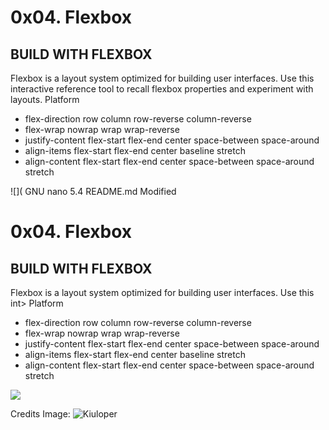 # 0x04. Flexbox

## BUILD WITH FLEXBOX
Flexbox is a layout system optimized for building user interfaces. Use this interactive reference tool to recall flexbox properties and experiment with layouts.
Platform

- flex-direction	row column row-reverse column-reverse
- flex-wrap	nowrap wrap wrap-reverse
- justify-content	flex-start flex-end center space-between space-around
- align-items	flex-start flex-end center baseline stretch
- align-content	flex-start flex-end center space-between space-around stretch

![](  GNU nano 5.4                       README.md                        Modified
# 0x04. Flexbox

## BUILD WITH FLEXBOX
Flexbox is a layout system optimized for building user interfaces. Use this int>
Platform

- flex-direction        row column row-reverse column-reverse
- flex-wrap     nowrap wrap wrap-reverse
- justify-content       flex-start flex-end center space-between space-around
- align-items   flex-start flex-end center baseline stretch
- align-content flex-start flex-end center space-between space-around stretch

![](https://kiuloper.com/wp-content/uploads/2018/10/flex_direction.gif)

Credits Image: ![Kiuloper](https://kiuloper.com/intrinsic-technique-in-web-design/)
